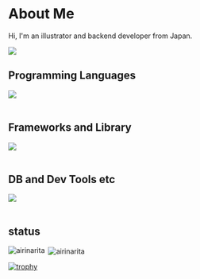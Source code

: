 # About Me
Hi, I'm an illustrator and backend developer from Japan.

![](https://github-profile-summary-cards.vercel.app/api/cards/profile-details?username=121786addzczd&theme=vue)


## Programming Languages

<img src="https://skillicons.dev/icons?i=html,css,js,typescript,python,php,java,ruby,dotnet,c" /> <br /><br />

## Frameworks and Library

<img src="https://skillicons.dev/icons?i=sass,bootstrap,tailwind,jquery,nodejs,jest,cypress,selenium,express,react,nextjs,vite,laravel,rails,django,fastapi,npm,spring,maven,vue,nuxtjs,pinia" /> <br /><br />

## DB and Dev Tools etc

<img src="https://skillicons.dev/icons?i=postgres,mysql,aws,dynamodb,apollo,graphql,linux,ubuntu,git,gitlab,github,jenkins,gcp,docker,nginx,terraform,vim,neovim,postman,figma,notion,md,bash,eclipse,powershell,visualstudio" /> <br /><br />

## status

<p><img align="left" src="https://github-readme-stats.vercel.app/api/top-langs?username=121786addzczd&show_icons=true&locale=en&layout=compact&cache_seconds=600" alt="airinarita" /></p>

<p>&nbsp;<img align="center" src="https://github-readme-stats.vercel.app/api?username=121786addzczd&show_icons=true&locale=en" alt="airinarita" /></p>

[![trophy](https://github-profile-trophy.vercel.app/?username=121786addzczd&margin-w=5)](https://github.com/121786addzczd/)
